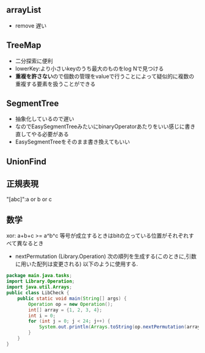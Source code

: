 ## arrayList
- remove 
    遅い
    
## TreeMap
- 二分探索に便利
- lowerKey:より小さいkeyのうち最大のものをlog Nで見つける
- **重複を許さない**ので個数の管理をvalueで行うことによって疑似的に複数の重複する要素を扱うことができる


## SegmentTree
- 抽象化しているので遅い
- なのでEasySegmentTreeみたいにbinaryOperatorあたりをいい感じに書き直してやる必要がある
- EasySegmentTreeをそのまま書き換えてもいい

## UnionFind


## 正規表現
"[abc]":a or b or c

## 数学
xor: a+b+c >= a^b^c
等号が成立するときはbitの立っている位置がそれぞれすべて異なるとき

- nextPermutation (Library.Operation)
次の順列を生成する(このときに,引数に用いた配列は変更される)
以下のように使用する.
```java
package main.java.tasks;
import Library.Operation;
import java.util.Arrays;
public class LibCheck {
    public static void main(String[] args) {
        Operation op = new Operation();
        int[] array = {1, 2, 3, 4};
        int i = 0;
        for (int j = 0; j < 24; j++) {
            System.out.println(Arrays.toString(op.nextPermutation(array)));
        }
    }
}
```